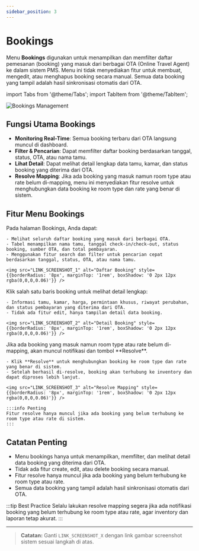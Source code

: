```yaml
---
sidebar_position: 3
---
```


# Bookings

Menu **Bookings** digunakan untuk menampilkan dan memfilter daftar pemesanan (booking) yang masuk dari berbagai OTA (Online Travel Agent) ke dalam sistem PMS. Menu ini tidak menyediakan fitur untuk membuat, mengedit, atau menghapus booking secara manual. Semua data booking yang tampil adalah hasil sinkronisasi otomatis dari OTA.

import Tabs from '@theme/Tabs';
import TabItem from '@theme/TabItem';

<div style={{marginBottom: '1.5rem'}}>
  <img src="../../../static/img/cm/bookings-hero.png" alt="Bookings Management" style={{width: '100%', borderRadius: '12px', boxShadow: '0 4px 24px rgba(0,0,0,0.08)'}} />
</div>

## Fungsi Utama Bookings

- **Monitoring Real-Time**: Semua booking terbaru dari OTA langsung muncul di dashboard.
- **Filter & Pencarian**: Dapat memfilter daftar booking berdasarkan tanggal, status, OTA, atau nama tamu.
- **Lihat Detail**: Dapat melihat detail lengkap data tamu, kamar, dan status booking yang diterima dari OTA.
- **Resolve Mapping**: Jika ada booking yang masuk namun room type atau rate belum di-mapping, menu ini menyediakan fitur resolve untuk menghubungkan data booking ke room type dan rate yang benar di sistem.

## Fitur Menu Bookings

<Tabs className="unique-tabs">
  <TabItem value="list" label="Lihat & Filter Booking" default>
    Pada halaman Bookings, Anda dapat:
    
    - Melihat seluruh daftar booking yang masuk dari berbagai OTA.
    - Tabel menampilkan nama tamu, tanggal check-in/check-out, status booking, sumber OTA, dan total pembayaran.
    - Menggunakan fitur search dan filter untuk pencarian cepat berdasarkan tanggal, status, OTA, atau nama tamu.
    
    <img src="LINK_SCREENSHOT_1" alt="Daftar Booking" style={{borderRadius: '8px', marginTop: '1rem', boxShadow: '0 2px 12px rgba(0,0,0,0.06)'}} />
  </TabItem>
  <TabItem value="detail" label="Lihat Detail Booking">
    Klik salah satu baris booking untuk melihat detail lengkap:
    
    - Informasi tamu, kamar, harga, permintaan khusus, riwayat perubahan, dan status pembayaran yang diterima dari OTA.
    - Tidak ada fitur edit, hanya tampilan detail data booking.
    
    <img src="LINK_SCREENSHOT_2" alt="Detail Booking" style={{borderRadius: '8px', marginTop: '1rem', boxShadow: '0 2px 12px rgba(0,0,0,0.06)'}} />
  </TabItem>
  <TabItem value="resolve" label="Resolve Mapping">
    Jika ada booking yang masuk namun room type atau rate belum di-mapping, akan muncul notifikasi dan tombol **Resolve**.
    
    - Klik **Resolve** untuk menghubungkan booking ke room type dan rate yang benar di sistem.
    - Setelah berhasil di-resolve, booking akan terhubung ke inventory dan dapat diproses lebih lanjut.
    
    <img src="LINK_SCREENSHOT_3" alt="Resolve Mapping" style={{borderRadius: '8px', marginTop: '1rem', boxShadow: '0 2px 12px rgba(0,0,0,0.06)'}} />
    
    :::info Penting
    Fitur resolve hanya muncul jika ada booking yang belum terhubung ke room type atau rate di sistem.
    :::
  </TabItem>
</Tabs>

## Catatan Penting

- Menu bookings hanya untuk menampilkan, memfilter, dan melihat detail data booking yang diterima dari OTA.
- Tidak ada fitur create, edit, atau delete booking secara manual.
- Fitur resolve hanya muncul jika ada booking yang belum terhubung ke room type atau rate.
- Semua data booking yang tampil adalah hasil sinkronisasi otomatis dari OTA.

:::tip Best Practice
Selalu lakukan resolve mapping segera jika ada notifikasi booking yang belum terhubung ke room type atau rate, agar inventory dan laporan tetap akurat.
:::

---

> **Catatan:**
> Ganti `LINK_SCREENSHOT_X` dengan link gambar screenshot sistem sesuai langkah di atas.
